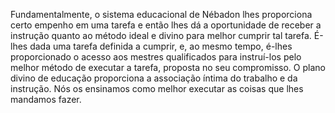 ﻿Fundamentalmente, o sistema educacional de Nébadon lhes proporciona certo empenho em uma tarefa e então lhes dá a oportunidade de receber a instrução quanto ao método ideal e divino para melhor cumprir tal tarefa. É-lhes dada uma tarefa definida a cumprir, e, ao mesmo tempo, é-lhes proporcionado o acesso aos mestres qualificados para instruí-los pelo melhor método de executar a tarefa, proposta no seu compromisso. O plano divino de educação proporciona a associação íntima do trabalho e da instrução. Nós os ensinamos como melhor executar as coisas que lhes mandamos fazer.
